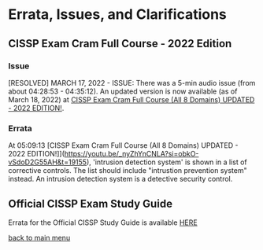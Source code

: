 # Errata, Issues, and Clarifications

## CISSP Exam Cram Full Course - 2022 Edition

### Issue
[RESOLVED] MARCH 17, 2022 - ISSUE: There was a 5-min audio issue (from about 04:28:53 - 04:35:12). An updated version is now available (as of March 18, 2022) at [CISSP Exam Cram Full Course (All 8 Domains) UPDATED - 2022 EDITION!](https://youtu.be/_nyZhYnCNLA).

### Errata
At 05:09:13 [CISSP Exam Cram Full Course (All 8 Domains) UPDATED - 2022 EDITION!]](https://youtu.be/_nyZhYnCNLA?si=obkO-vSdoD2G55AH&t=19155), 'intrusion detection system' is shown in a list of corrective controls. The list should include "intrustion prevention system" instead. An intrusion detection system is a detective security control.

## Official CISSP Exam Study Guide

Errata for the Official CISSP Study Guide is available [HERE](https://www.wiley.com/en-us/%28ISC%292+CISSP+Certified+Information+Systems+Security+Professional+Official+Study+Guide%2C+9th+Edition-p-9781119786245#errata-section)

[back to main menu](https://github.com/pzerger/cisspexamcram/blob/main/README.md)
